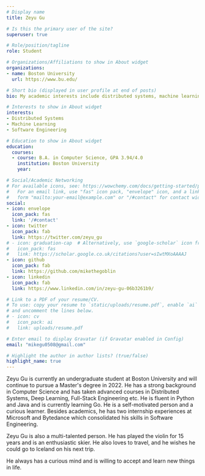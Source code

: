 ```yaml
---
# Display name
title: Zeyu Gu

# Is this the primary user of the site?
superuser: true

# Role/position/tagline
role: Student

# Organizations/Affiliations to show in About widget
organizations:
- name: Boston University
  url: https://www.bu.edu/

# Short bio (displayed in user profile at end of posts)
bio: My academic interests include distributed systems, machine learning and software engineering.

# Interests to show in About widget
interests:
- Distributed Systems
- Machine Learning
- Software Engineering

# Education to show in About widget
education:
  courses:
  - course: B.A. in Computer Science, GPA 3.94/4.0
    institution: Boston University
    year: 

# Social/Academic Networking
# For available icons, see: https://wowchemy.com/docs/getting-started/page-builder/#icons
#   For an email link, use "fas" icon pack, "envelope" icon, and a link in the
#   form "mailto:your-email@example.com" or "/#contact" for contact widget.
social:
- icon: envelope
  icon_pack: fas
  link: '/#contact'
- icon: twitter
  icon_pack: fab
  link: https://twitter.com/zeyu_gu
# - icon: graduation-cap  # Alternatively, use `google-scholar` icon from `ai` icon pack
#   icon_pack: fas
#   link: https://scholar.google.co.uk/citations?user=sIwtMXoAAAAJ
- icon: github
  icon_pack: fab
  link: https://github.com/mikethegoblin
- icon: linkedin
  icon_pack: fab
  link: https://www.linkedin.com/in/zeyu-gu-06b3261b9/

# Link to a PDF of your resume/CV.
# To use: copy your resume to `static/uploads/resume.pdf`, enable `ai` icons in `params.toml`, 
# and uncomment the lines below.
# - icon: cv
#   icon_pack: ai
#   link: uploads/resume.pdf

# Enter email to display Gravatar (if Gravatar enabled in Config)
email: "mikegu0508@gmail.com"

# Highlight the author in author lists? (true/false)
highlight_name: true
---
```


Zeyu Gu is currently an undergraduate student at Boston University and will continue to pursue a Master's degree in 2022. He has a strong background in Computer Science and has taken advanced courses in Distributed Systems, Deep Learning, Full-Stack Engineering etc. He is fluent in Python and Java and is currently learning Go. He is a self-motivated person and a curious learner. Besides academics, he has two internship experiences at Microsoft and Bytedance which consolidated his skills in Software Engineering.

Zeyu Gu is also a multi-talented person. He has played the violin for 15 years and is an enthusiastic skier. He also loves to travel, and he wishes he could go to Iceland on his next trip. 

He always has a curious mind and is willing to accept and learn new things in life.

<!-- {{< icon name="download" pack="fas" >}} Download my {{< staticref "uploads/demo_resume.pdf" "newtab" >}}resumé{{< /staticref >}}. -->
